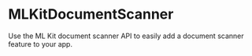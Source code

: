 # MLKitDocumentScanner
Use the ML Kit document scanner API to easily add a document scanner feature to your app.
